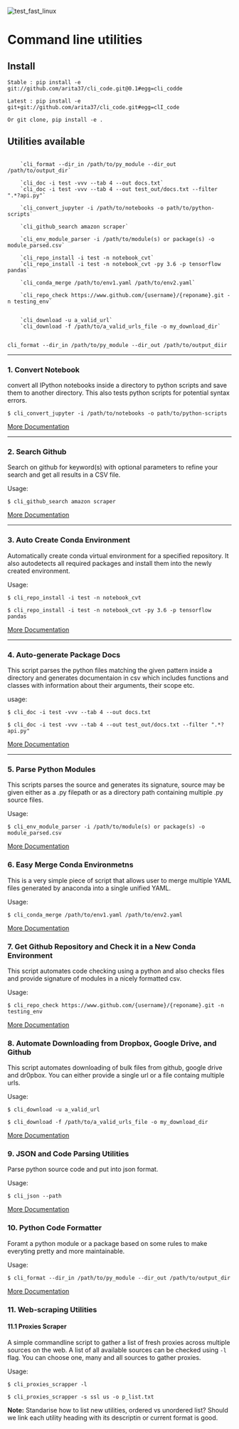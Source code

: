 ![test_fast_linux](https://github.com/arita37/cli_code/workflows/test_fast_linux/badge.svg)

# Command line utilities

## Install

    Stable : pip install -e git://github.com/arita37/cli_code.git@0.1#egg=cli_codde

    Latest : pip install -e git+git://github.com/arita37/cli_code.git#egg=clI_code

    Or git clone, pip install -e .

## Utilities available

```

	`cli_format --dir_in /path/to/py_module --dir_out /path/to/output_dir`

	`cli_doc -i test -vvv --tab 4 --out docs.txt`
	`cli_doc -i test -vvv --tab 4 --out test_out/docs.txt --filter ".*?api.py"`

	`cli_convert_jupyter -i /path/to/notebooks -o path/to/python-scripts`

	`cli_github_search amazon scraper`

	`cli_env_module_parser -i /path/to/module(s) or package(s) -o module_parsed.csv`

	`cli_repo_install -i test -n notebook_cvt`
	`cli_repo_install -i test -n notebook_cvt -py 3.6 -p tensorflow pandas`

	`cli_conda_merge /path/to/env1.yaml /path/to/env2.yaml`

	`cli_repo_check https://www.github.com/{username}/{reponame}.git -n testing_env`


	`cli_download -u a_valid_url`
	`cli_download -f /path/to/a_valid_urls_file -o my_download_dir`


cli_format --dir_in /path/to/py_module --dir_out /path/to/output_diir
```

---

### 1. Convert Notebook

convert all IPython notebooks inside a directory to python scripts and save them to another directory. This also tests python scripts for potential syntax errors.

```
$ cli_convert_jupyter -i /path/to/notebooks -o path/to/python-scripts
```

[More Documentation](cli_code/cli_convert_ipynb.py)

---

### 2. Search Github

Search on github for keyword(s) with optional parameters to refine your search and get all results in a CSV file.

Usage:

```
$ cli_github_search amazon scraper
```

[More Documentation](cli_code/cli_github_search.py)

---

### 3. Auto Create Conda Environment

Automatically create conda virtual environment for a specified repository. It also autodetects all required packages and install them into the newly created environment.

Usage:

```
$ cli_repo_install -i test -n notebook_cvt

$ cli_repo_install -i test -n notebook_cvt -py 3.6 -p tensorflow pandas
```

[More Documentation](cli_code/cli_repo_install.py)

---

### 4. Auto-generate Package Docs

This script parses the python files matching the given pattern inside a directory and generates documentaion in csv which includes functions and classes with information about their arguments, their scope etc.

usage:

```
$ cli_doc -i test -vvv --tab 4 --out docs.txt

$ cli_doc -i test -vvv --tab 4 --out test_out/docs.txt --filter ".*?api.py"
```

[More Documentation](cli_code/cli_doc_auto/main.py)

---

### 5. Parse Python Modules

This scripts parses the source and generates its signature, source may be given either as a .py filepath or as a directory path containing multiple .py source files.

Usage:

```
$ cli_env_module_parser -i /path/to/module(s) or package(s) -o module_parsed.csv
```

[More Documentation](cli_code/cli_module_parser.py)

### 6. Easy Merge Conda Environmetns

This is a very simple piece of script that allows user to merge multiple YAML files generated by anaconda into a single unified YAML.

Usage:

```
$ cli_conda_merge /path/to/env1.yaml /path/to/env2.yaml
```

[More Documentation](cli_code/cli_conda_merge.py)

### 7. Get Github Repository and Check it in a New Conda Environment

This script automates code checking using a python and also checks files and provide signature of modules in a nicely formatted csv.

Usage:

```
$ cli_repo_check https://www.github.com/{username}/{reponame}.git -n testing_env
```

[More Documentation](cli_code/cli_repo_check.py)

### 8. Automate Downloading from Dropbox, Google Drive, and Github

This script automates downloading of bulk files from github, google drive and dr0pbox. You can either provide a single url or a file containg multiple urls.

Usage:

```
$ cli_download -u a_valid_url

$ cli_download -f /path/to/a_valid_urls_file -o my_download_dir
```

[More Documentation](cli_code/cli_download.py)

### 9. JSON and Code Parsing Utilities

Parse python source code and put into json format.

Usage:

```
$ cli_json --path
```

[More Documentation](cli_code/cli_json.py)

### 10. Python Code Formatter

Foramt a python module or a package based on some rules to make everyting pretty and more maintainable.

Usage:

```
$ cli_format --dir_in /path/to/py_module --dir_out /path/to/output_dir
```

[More Documentation](cli_code/cli_format2.py)

### 11. Web-scraping Utilities

#### 11.1 Proxies Scraper

A simple commandline script to gather a list of fresh proxies across multiple sources on the web. A list of all available sources can be checked using `-l` flag. You can choose one, many and all sources to gather proxies.

Usage:

```
$ cli_proxies_scrapper -l

$ cli_proxies_scrapper -s ssl us -o p_list.txt
```

**Note:** Standarise how to list new utilities, ordered vs unordered list? Should we link each utility heading with its descriptin or current format is good.
